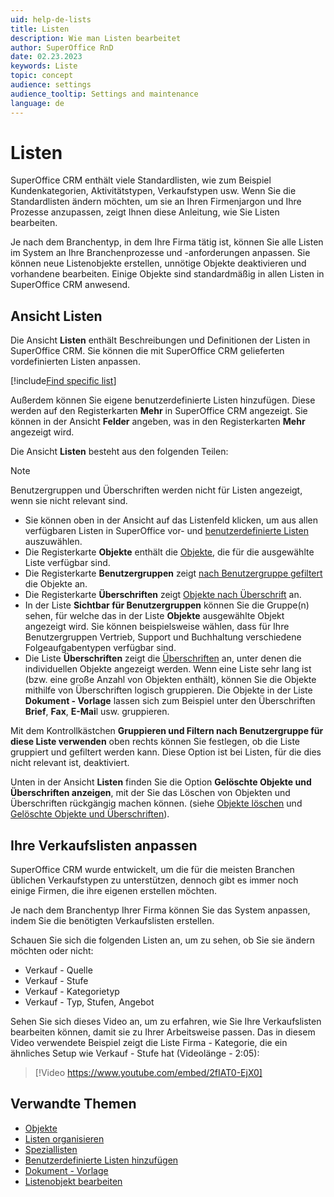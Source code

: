 ```yaml
---
uid: help-de-lists
title: Listen
description: Wie man Listen bearbeitet
author: SuperOffice RnD
date: 02.23.2023
keywords: Liste
topic: concept
audience: settings
audience_tooltip: Settings and maintenance
language: de
---
```


# Listen

SuperOffice CRM enthält viele Standardlisten, wie zum Beispiel Kundenkategorien, Aktivitätstypen, Verkaufstypen usw. Wenn Sie die Standardlisten ändern möchten, um sie an Ihren Firmenjargon und Ihre Prozesse anzupassen, zeigt Ihnen diese Anleitung, wie Sie Listen bearbeiten.

Je nach dem Branchentyp, in dem Ihre Firma tätig ist, können Sie alle Listen im System an Ihre Branchenprozesse und -anforderungen anpassen. Sie können neue Listenobjekte erstellen, unnötige Objekte deaktivieren und vorhandene bearbeiten. Einige Objekte sind standardmäßig in allen Listen in SuperOffice CRM anwesend.

## Ansicht Listen

Die Ansicht **Listen** enthält Beschreibungen und Definitionen der Listen in SuperOffice CRM. Sie können die mit SuperOffice CRM gelieferten vordefinierten Listen anpassen.

[!include[Find specific list](includes/tip-find-list.md)]

Außerdem können Sie eigene benutzerdefinierte Listen hinzufügen. Diese werden auf den Registerkarten **Mehr** in SuperOffice CRM angezeigt. Sie können in der Ansicht **Felder** angeben, was in den Registerkarten **Mehr** angezeigt wird.

Die Ansicht **Listen** besteht aus den folgenden Teilen:

> [!NOTE]
> Benutzergruppen und Überschriften werden nicht für Listen angezeigt, wenn sie nicht relevant sind.

* Sie können oben in der Ansicht auf das Listenfeld klicken, um aus allen verfügbaren Listen in SuperOffice vor- und [benutzerdefinierte Listen][5] auszuwählen.
* Die Registerkarte **Objekte** enthält die [Objekte][1], die für die ausgewählte Liste verfügbar sind.
* Die Registerkarte **Benutzergruppen** zeigt [nach Benutzergruppe gefiltert][7] die Objekte an.
* Die Registerkarte **Überschriften** zeigt [Objekte nach Überschrift][1] an.
* In der Liste **Sichtbar für Benutzergruppen** können Sie die Gruppe(n) sehen, für welche das in der Liste **Objekte** ausgewählte Objekt angezeigt wird. Sie können beispielsweise wählen, dass für Ihre Benutzergruppen Vertrieb, Support und Buchhaltung verschiedene Folgeaufgabentypen verfügbar sind.
* Die Liste **Überschriften** zeigt die [Überschriften][1] an, unter denen die individuellen Objekte angezeigt werden. Wenn eine Liste sehr lang ist (bzw. eine große Anzahl von Objekten enthält), können Sie die Objekte mithilfe von Überschriften logisch gruppieren. Die Objekte in der Liste **Dokument - Vorlage** lassen sich zum Beispiel unter den Überschriften **Brief**, **Fax**, **E-Mai**l usw. gruppieren.

Mit dem Kontrollkästchen **Gruppieren und Filtern nach Benutzergruppe für diese Liste verwenden** oben rechts können Sie festlegen, ob die Liste gruppiert und gefiltert werden kann. Diese Option ist bei Listen, für die dies nicht relevant ist, deaktiviert.

Unten in der Ansicht **Listen** finden Sie die Option **Gelöschte Objekte und Überschriften anzeigen**, mit der Sie das Löschen von Objekten und Überschriften rückgängig machen können. (siehe [Objekte löschen][8] und [Gelöschte Objekte und Überschriften][9]).

## Ihre Verkaufslisten anpassen

SuperOffice CRM wurde entwickelt, um die für die meisten Branchen üblichen Verkaufstypen zu unterstützen, dennoch gibt es immer noch einige Firmen, die ihre eigenen erstellen möchten.

Je nach dem Branchentyp Ihrer Firma können Sie das System anpassen, indem Sie die benötigten Verkaufslisten erstellen.

Schauen Sie sich die folgenden Listen an, um zu sehen, ob Sie sie ändern möchten oder nicht:

* Verkauf - Quelle
* Verkauf - Stufe
* Verkauf - Kategorietyp
* Verkauf - Typ, Stufen, Angebot

Sehen Sie sich dieses Video an, um zu erfahren, wie Sie Ihre Verkaufslisten bearbeiten können, damit sie zu Ihrer Arbeitsweise passen. Das in diesem Video verwendete Beispiel zeigt die Liste Firma - Kategorie, die ein ähnliches Setup wie Verkauf - Stufe hat (Videolänge - 2:05):

<!-- markdownlint-disable-next-line MD034 DOCSMD007 -->
> [!Video https://www.youtube.com/embed/2fIAT0-EjX0]

## Verwandte Themen

* [Objekte][2]
* [Listen organisieren][3]
* [Speziallisten][4]
* [Benutzerdefinierte Listen hinzufügen][5]
* [Dokument - Vorlage][6]
* [Listenobjekt bearbeiten][11]

<!-- Referenced links -->
[1]: organize/headings.md
[2]: items.md
[3]: organize/index.md
[4]: specialized-lists.md
[5]: adding-user-defined-lists.md
[6]: ../../../document/templates/learn/index.md
[7]: organize/user-group-filtering.md
[8]: deleting-items.md
[9]: organize/deleted-items-and-headings.md
[11]: editing-items.md

<!-- Referenced images -->
